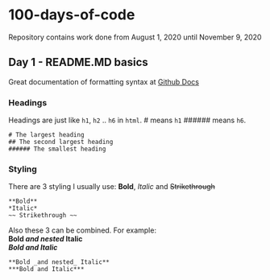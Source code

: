 # 100-days-of-code
 Repository contains work done from August 1, 2020 until November 9, 2020

## Day 1 - README.MD basics

Great documentation of formatting syntax at [Github Docs](https://docs.github.com/en/github/writing-on-github/basic-writing-and-formatting-syntax) 

### Headings

Headings are just like `h1`, `h2` .. `h6` in `html`. # means `h1` ###### means `h6`.

```
# The largest heading
## The second largest heading
###### The smallest heading
```

### Styling 

There are 3 styling I usually use: **Bold**, *Italic* and ~~Strikethrough~~

```
**Bold**
*Italic* 
~~ Strikethrough ~~
```

Also these 3 can be combined. For example:  
**Bold _and nested_ Italic**  
***Bold and Italic***
```
**Bold _and nested_ Italic**
***Bold and Italic***
```



